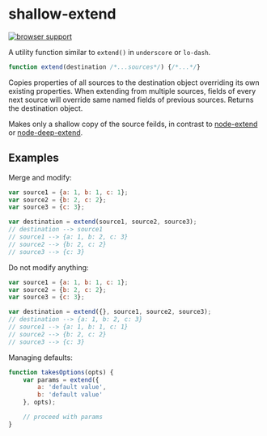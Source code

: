 shallow-extend
=========

[![browser support](https://ci.testling.com/maslennikov/shallow-extend.png)
](https://ci.testling.com/maslennikov/shallow-extend)

A utility function similar to `extend()` in `underscore` or `lo-dash`.

```javascript
function extend(destination /*...sources*/) {/*...*/}
```

Copies properties of all sources to the destination object overriding its own
existing properties. When extending from multiple sources, fields of every next
source will override same named fields of previous sources. Returns the destination object.

Makes only a shallow copy of the source feilds, in contrast to
[node-extend](https://github.com/justmoon/node-extend) or
[node-deep-extend](https://github.com/unclechu/node-deep-extend).

Examples
----------

Merge and modify:
```javascript
var source1 = {a: 1, b: 1, c: 1};
var source2 = {b: 2, c: 2};
var source3 = {c: 3};

var destination = extend(source1, source2, source3);
// destination --> source1
// source1 --> {a: 1, b: 2, c: 3}
// source2 --> {b: 2, c: 2}
// source3 --> {c: 3}
```

Do not modify anything:
```javascript
var source1 = {a: 1, b: 1, c: 1};
var source2 = {b: 2, c: 2};
var source3 = {c: 3};

var destination = extend({}, source1, source2, source3);
// destination --> {a: 1, b: 2, c: 3}
// source1 --> {a: 1, b: 1, c: 1}
// source2 --> {b: 2, c: 2}
// source3 --> {c: 3}
```

Managing defaults:
```javascript
function takesOptions(opts) {
    var params = extend({
        a: 'default value',
        b: 'default value'
    }, opts);

    // proceed with params
}
```
